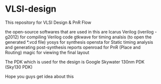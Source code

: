 # VLSI-design
This repository for VLSI Design &amp; PnR Flow


the open-source softwares that are used in this are
Icarus Verilog (iverilog -g2012) for compiling Verilog code
gtkwave for timing analsis (to open the generated *.vcd file)
yosys for synthesis
opensta for Static timing analysis and generating post-synthesis reports
openroad for PnR (Place and Routing)
magic for viewing the final layout

The PDK which is used for the design is Google Skywater 130nm PDK (Sky130 PDK)

Hope you guys get idea about this
